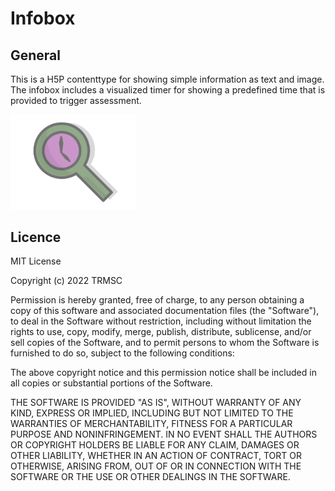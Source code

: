# Infobox

## General

This is a H5P contenttype for showing simple information as text and image.  
The infobox includes a visualized timer for showing a predefined time that is provided to trigger assessment.

<img src="https://github.com/TRMSC/h5p-infobox/blob/main/icon.svg" width="200px">

## Licence

MIT License

Copyright (c) 2022 TRMSC

Permission is hereby granted, free of charge, to any person obtaining a copy
of this software and associated documentation files (the "Software"), to deal
in the Software without restriction, including without limitation the rights
to use, copy, modify, merge, publish, distribute, sublicense, and/or sell
copies of the Software, and to permit persons to whom the Software is
furnished to do so, subject to the following conditions:

The above copyright notice and this permission notice shall be included in all
copies or substantial portions of the Software.

THE SOFTWARE IS PROVIDED "AS IS", WITHOUT WARRANTY OF ANY KIND, EXPRESS OR
IMPLIED, INCLUDING BUT NOT LIMITED TO THE WARRANTIES OF MERCHANTABILITY,
FITNESS FOR A PARTICULAR PURPOSE AND NONINFRINGEMENT. IN NO EVENT SHALL THE
AUTHORS OR COPYRIGHT HOLDERS BE LIABLE FOR ANY CLAIM, DAMAGES OR OTHER
LIABILITY, WHETHER IN AN ACTION OF CONTRACT, TORT OR OTHERWISE, ARISING FROM,
OUT OF OR IN CONNECTION WITH THE SOFTWARE OR THE USE OR OTHER DEALINGS IN THE
SOFTWARE.